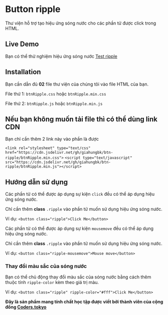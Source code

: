 # Button ripple
Thư viện hỗ trợ tạo hiệu ứng sóng nước cho các phần tử được click trong HTML. 


## Live Demo
Bạn có thể thử nghiệm hiệu ứng sóng nước [Test ripple](https://giahungbk.github.io/btn-ripple/)

## Installation
Bạn cần dẫn đủ **02** file thư viện của chúng tôi vào file HTML của bạn.

File thứ 1: `btnRipple.css` hoặc `btnRipple.min.css`

File thứ 2: `btnRipple.js` hoặc `btnRipple.min.js`
## Nếu bạn không muốn tải file thì có thể dùng link CDN
Bạn chỉ cần thêm 2 link này vào phần <head></head> là được

`<link rel="stylesheet" type="text/css" href="https://cdn.jsdelivr.net/gh/giahungbk/btn-ripple/btnRipple.min.css">`
`<script type="text/javascript" src="https://cdn.jsdelivr.net/gh/giahungbk/btn-ripple/btnRipple.min.js"></script>`

## Hướng dẫn sử dụng
Các phần tử có thể được áp dụng sự kiện `click` đều có thể áp dụng hiệu ứng sóng nước.

Chỉ cần thêm **class** `.ripple` vào phần tử muốn sử dụng hiệu ứng sóng nước.

Ví dụ: `<button class="ripple">Click Me</button>`

Các phần tử có thể được áp dụng sự kiện `mousemove` đều có thể áp dụng hiệu ứng sóng nước.

Chỉ cần thêm **class** `.ripple` vào phần tử muốn sử dụng hiệu ứng sóng nước.

Ví dụ: `<button class="ripple-mousemove">Mouse move</button>`

### Thay đổi màu sắc của sóng nước

Bạn có thể chủ động thay đổi màu sắc của sóng nước bằng cách thêm thuộc tính `ripple-color` kèm theo giá trị màu.

Ví dụ: `<button class="ripple" ripple-color="#fff">Click Me</button>`

**Đây là sản phẩm mang tính chất học tập được viết bởi thành viên của cộng đồng [Coders.tokyo](https://coders.tokyo)**
